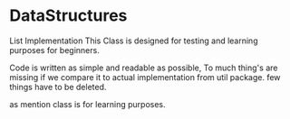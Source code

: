 # DataStructures
List Implementation
This Class is designed for testing and learning purposes for beginners. 

Code is written as simple and readable as possible, To much thing's are missing if we compare it to 
actual implementation from util package. few things have to be deleted. 

as mention class is for learning purposes. 
